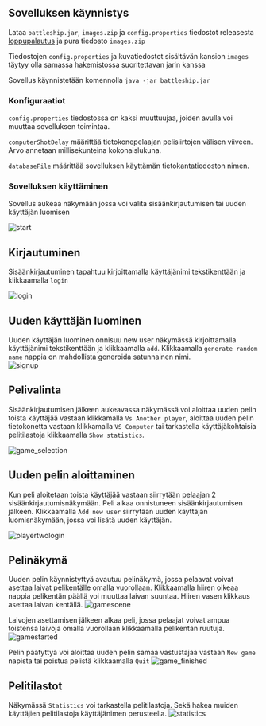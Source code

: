 ## Sovelluksen käynnistys

Lataa `battleship.jar`, `images.zip` ja `config.properties` tiedostot releasesta [loppupalautus](https://github.com/tommivk/ot-harjoitustyo/releases/tag/loppupalautus) ja pura tiedosto `images.zip`

Tiedostojen `config.properties` ja kuvatiedostot sisältävän kansion `images` täytyy olla samassa hakemistossa suoritettavan jarin kanssa 

Sovellus käynnistetään komennolla `java -jar battleship.jar`
### Konfiguraatiot
`config.properties` tiedostossa on kaksi muuttuujaa, joiden avulla voi muuttaa sovelluksen toimintaa.

`computerShotDelay` määrittää tietokonepelaajan pelisiirtojen välisen viiveen. Arvo annetaan millisekunteina kokonaislukuna. 

`databaseFile` määrittää sovelluksen käyttämän tietokantatiedoston nimen.

### Sovelluksen käyttäminen

Sovellus aukeaa näkymään jossa voi valita sisäänkirjautumisen tai uuden käyttäjän luomisen

![start](https://user-images.githubusercontent.com/52420413/145722796-f34e4cee-9e86-4828-b721-1f6e8eabc6d6.png)

## Kirjautuminen
Sisäänkirjautuminen tapahtuu kirjoittamalla käyttäjänimi tekstikenttään ja klikkaamalla ```login```

![login](https://user-images.githubusercontent.com/52420413/146791202-5cf72dc1-d00e-4f72-ad1a-b7164100bd20.png)


## Uuden käyttäjän luominen 
Uuden käyttäjän luominen onnisuu new user näkymässä kirjoittamalla käyttäjänimi tekstikenttään ja klikkaamalla ```add```. Klikkaamalla ```generate random name``` 
nappia on mahdollista generoida satunnainen nimi.  
![signup](https://user-images.githubusercontent.com/52420413/145722802-212bbab1-35fb-489b-a78b-b8005c6bf1c2.png)

## Pelivalinta
Sisäänkirjautumisen jälkeen aukeavassa näkymässä voi aloittaa uuden pelin toista käyttäjää vastaan klikkamalla ```Vs Another player```, aloittaa uuden pelin tietokonetta vastaan
klikkamalla ``VS Computer`` tai tarkastella käyttäjäkohtaisia pelitilastoja klikkaamalla ```Show statistics```.

![game_selection](https://user-images.githubusercontent.com/52420413/145722811-7c3d0ea4-44c7-48a0-b320-138c20cb9e9b.png)


## Uuden pelin aloittaminen
Kun peli aloitetaan toista käyttäjää vastaan siirrytään pelaajan 2 sisäänkirjautumisnäkymään. Peli alkaa onnistuneen sisäänkirjautumisen jälkeen. 
Klikkaamalla ``Add new user`` siirrytään uuden käyttäjän luomisnäkymään, jossa voi lisätä uuden käyttäjän.

![playertwologin](https://user-images.githubusercontent.com/52420413/145722819-4c4ca8d6-6fb2-49f4-b478-2f1d44c765e9.png)

## Pelinäkymä
Uuden pelin käynnistyttyä avautuu pelinäkymä, jossa pelaavat voivat asettaa laivat pelikentälle omalla vuorollaan. Klikkaamalla hiiren oikeaa nappia pelikentän päällä voi muuttaa laivan suuntaa. Hiiren vasen klikkaus asettaa laivan kentällä.
![gamescene](https://user-images.githubusercontent.com/52420413/145722838-d698864f-aca6-46e4-84a2-e529ed5fc6a9.png)

Laivojen asettamisen jälkeen alkaa peli, jossa pelaajat voivat ampua toistensa laivoja omalla vuorollaan klikkaamalla pelikentän ruutuja. 
![gamestarted](https://user-images.githubusercontent.com/52420413/146787941-7da4e6c3-d5f8-4d76-b911-256998d31e83.png)


Pelin päätyttyä voi aloittaa uuden pelin samaa vastustajaa vastaan ``New game`` napista tai poistua pelistä klikkaamalla ``Quit``
![game_finished](https://user-images.githubusercontent.com/52420413/145722840-65ec29bc-2ac8-4220-bb81-0d823bd28b93.png)


## Pelitilastot
Näkymässä ``Statistics`` voi tarkastella pelitilastoja. Sekä hakea muiden käyttäjien pelitilastoja käyttäjänimen perusteella. 
![statistics](https://user-images.githubusercontent.com/52420413/146787556-5154c52b-ba70-47cd-b155-153b9c9ee16a.png)


